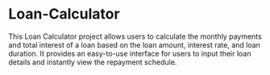# Loan-Calculator
This Loan Calculator project allows users to calculate the monthly payments and total interest of a loan based on the loan amount, interest rate, and loan duration. It provides an easy-to-use interface for users to input their loan details and instantly view the repayment schedule.
